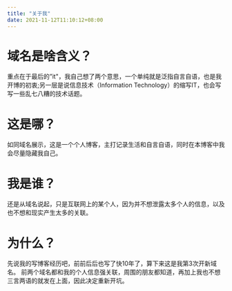 ```yaml
---
title: "关于我"
date: 2021-11-12T11:10:12+08:00
---
```

# 域名是啥含义？
重点在于最后的”it"，我自己想了两个意思，一个单纯就是泛指自言自语，也是我开博的初衷;另一层是说信息技术（Information Technology）的缩写IT，也会写写一些乱七八糟的技术话题。

# 这是哪？
如同域名展示，这是一个个人博客，主打记录生活和自言自语，同时在本博客中我会尽量隐藏我自己。

# 我是谁？
还是从域名说起，只是互联网上的某个人，因为并不想泄露太多个人的信息，以及也不想和现实产生太多的关联。

# 为什么？
先说我的写博客经历吧，前前后后也写了快10年了，算下来这是我第3次开新域名。
前两个域名都和我的个人信息强关联，周围的朋友都知道，再加上我也不想三言两语的就发在上面，因此决定重新开坑。

